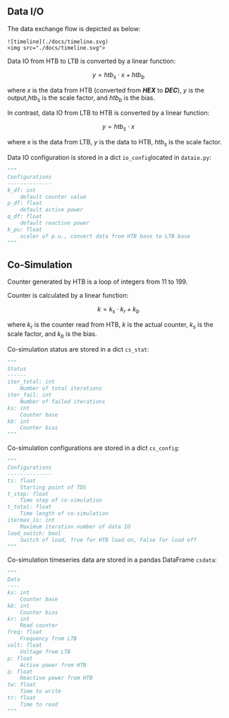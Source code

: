 ## Data I/O

The data exchange flow is depicted as below:

```
![timeline](./docs/timeline.svg)
<img src="./docs/timeline.svg">
```

Data IO from HTB to LTB is converted by a linear function:

$$
y = htb_{s}\cdot x + htb_{b}
$$

where $x$ is the data from HTB (converted from ***HEX*** to ***DEC***), $y$ is the output,$htb_{s}$ is the scale factor, and $htb_{b}$ is the bias.

In contrast, data IO from LTB to HTB is converted by a linear function:

$$
y = htb_{s}\cdot x
$$

where $x$ is the data from LTB, $y$ is the data to HTB, $htb_{s}$ is the scale factor.

Data IO configuration is stored in a dict ``io_config``located in ``dataio.py``:

```python
"""
Configurations
--------------
k_df: int
    default counter value
p_df: float
    default active power
q_df: float
    default reactive power
k_pu: float
    scaler of p.u., convert data from HTB base to LTB base
"""
```

## Co-Simulation

Counter generated by HTB is a loop of integers from 11 to 199.

Counter is calculated by a linear function:

$$
k = k_{s}\cdot k_r + k_{b}
$$

where $k_r$ is the counter read from HTB, $k$ is the actual counter, $k_{s}$ is the scale factor, and $k_{b}$ is the bias.

Co-simulation status are stored in a dict ``cs_stat``:

```python
"""
Status
------
iter_total: int
    Number of total iterations
iter_fail: int
    Number of failed iterations
ks: int
    Counter base
kb: int
    Counter bias
"""
```

Co-simulation configurations are stored in a dict ``cs_config``:

```python
"""
Configurations
--------------
ti: float
    Starting point of TDS
t_step: float
    Time step of co-simulation
t_total: float
    Time length of co-simulation
itermax_io: int
    Maximum iteration number of data IO
load_switch: bool
    Switch of load, True for HTB load on, False for load off
"""
```

Co-simulation timeseries data are stored in a pandas DataFrame ``csdata``:

```python
"""
Data
----
ks: int
    Counter base
kb: int
    Counter bias
kr: int
    Read counter
freq: float
    Frequency from LTB
volt: float
    Voltage from LTB
p: float
    Active power from HTB
q: float
    Reactive power from HTB
tw: float
    Time to write
tr: float
    Time to read
"""
```
